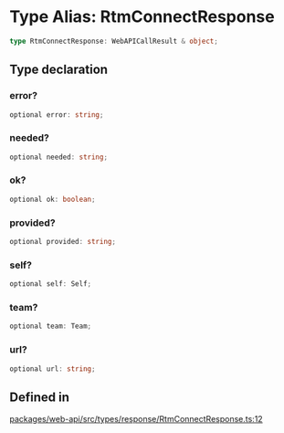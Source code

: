 # Type Alias: RtmConnectResponse

```ts
type RtmConnectResponse: WebAPICallResult & object;
```

## Type declaration

### error?

```ts
optional error: string;
```

### needed?

```ts
optional needed: string;
```

### ok?

```ts
optional ok: boolean;
```

### provided?

```ts
optional provided: string;
```

### self?

```ts
optional self: Self;
```

### team?

```ts
optional team: Team;
```

### url?

```ts
optional url: string;
```

## Defined in

[packages/web-api/src/types/response/RtmConnectResponse.ts:12](https://github.com/slackapi/node-slack-sdk/blob/c15385ef93ccdde9702f52f7d1f445999203d794/packages/web-api/src/types/response/RtmConnectResponse.ts#L12)
